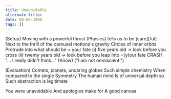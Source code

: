 ```yaml
---
title: Unavoidable
alternate-title:
date: 00-00-1996
tags: []
---
```


(Setup)
Moving with a powerful thrust
(Physics) tells us to be [care][ful]
Next to the thrill of the
		carousel motions's gravity
Circles of inner orbits
Protrude into what should be
		= your fate
(i) five years old -> look before you cross
(ii) twenty years old -> look before you leap
Into
		=(y)our fate
CRASH
"... I really didn't think..." (Know)
("I am not omniscient.")

(Evaluation)
Comets, planets, uncaring globes
Such simple chemistry
When compared to the single
Symmetry
The human mind
Is of universal depth so
Such abstraction is legitimate

You were unavoidable
And apologies make for
A good canvas